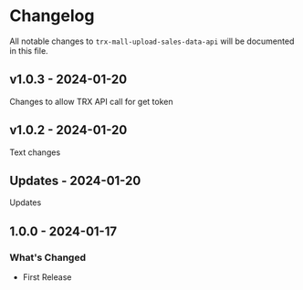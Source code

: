 # Changelog

All notable changes to `trx-mall-upload-sales-data-api` will be documented in this file.

## v1.0.3 - 2024-01-20

Changes to allow TRX API call for get token

## v1.0.2 - 2024-01-20

Text changes

## Updates - 2024-01-20

Updates

## 1.0.0 - 2024-01-17

### What's Changed

- First Release
